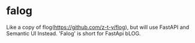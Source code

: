 # falog
Like a copy of flog(https://github.com/z-t-y/flog), but will use FastAPI and Semantic UI Instead.
'Falog' is short for FastApi bLOG.
